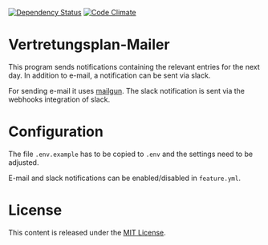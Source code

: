 [![Dependency Status](https://gemnasium.com/badges/github.com/stphnrdmr/vertretungsplan-mailer.svg)](https://gemnasium.com/github.com/stphnrdmr/vertretungsplan-mailer)
[![Code Climate](https://codeclimate.com/github/srodeme/vertretungsplan-mailer/badges/gpa.svg)](https://codeclimate.com/github/srodeme/vertretungsplan-mailer)
# Vertretungsplan-Mailer

This program sends notifications containing the relevant entries for the next day.
In addition to e-mail, a notification can be sent via slack.

For sending e-mail it uses [mailgun](http://www.mailgun.com/).
The slack notification is sent via the webhooks integration of slack.

# Configuration

The file ``.env.example`` has to be copied to ``.env`` and the settings need to be adjusted.

E-mail and slack notifications can be enabled/disabled in ``feature.yml``.

# License

This content is released under the [MIT License](http://www.opensource.org/licenses/MIT).
